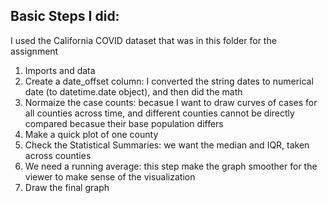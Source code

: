 ## Basic Steps I did:
I used the California COVID dataset that was in this folder for the assignment
1. Imports and data
2. Create a date_offset column: I converted the string dates to numerical date (to datetime.date object), and then did the math
3. Normaize the case counts: becasue I want to draw curves of cases for all counties across time, and different counties cannot be directly compared becasue their base population differs
4. Make a quick plot of one county
5. Check the Statistical Summaries: we want the median and IQR, taken across counties
6. We need a running average: this step make the graph smoother for the viewer to make sense of the visualization
7. Draw the final graph 
